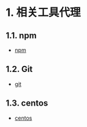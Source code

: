 # 1. 相关工具代理
## 1.1. npm
- [npm](notes/相关代理设置/npm/npm.md)

## 1.2. Git
- [git](notes/相关代理设置/Git/Git.md)

## 1.3. centos
- [centos](notes/相关代理设置/centos/centos.md)
